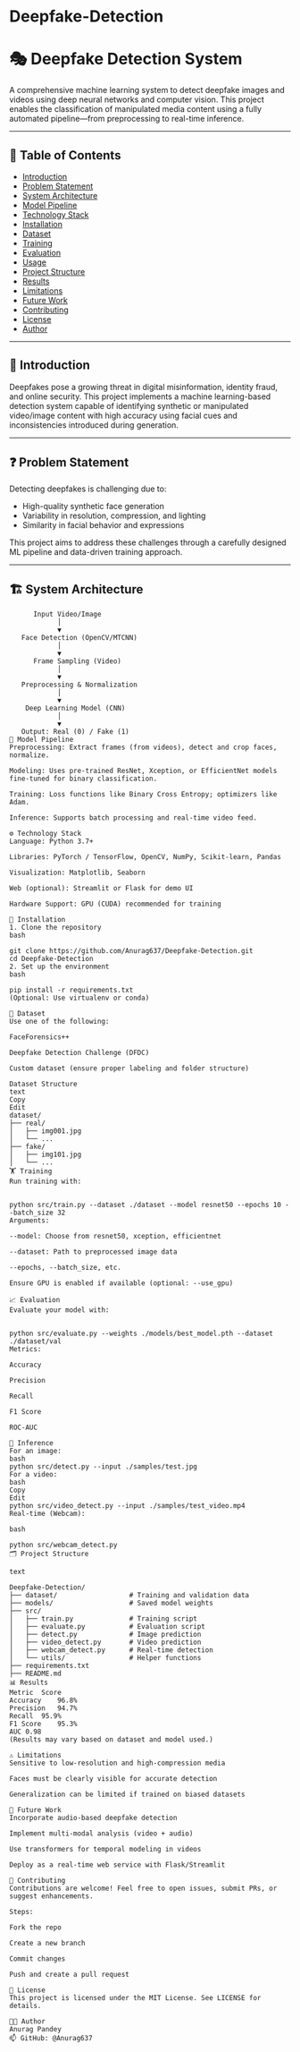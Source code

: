 # Deepfake-Detection
# 🎭 Deepfake Detection System

A comprehensive machine learning system to detect deepfake images and videos using deep neural networks and computer vision. This project enables the classification of manipulated media content using a fully automated pipeline—from preprocessing to real-time inference.

---

## 📌 Table of Contents

- [Introduction](#introduction)
- [Problem Statement](#problem-statement)
- [System Architecture](#system-architecture)
- [Model Pipeline](#model-pipeline)
- [Technology Stack](#technology-stack)
- [Installation](#installation)
- [Dataset](#dataset)
- [Training](#training)
- [Evaluation](#evaluation)
- [Usage](#usage)
- [Project Structure](#project-structure)
- [Results](#results)
- [Limitations](#limitations)
- [Future Work](#future-work)
- [Contributing](#contributing)
- [License](#license)
- [Author](#author)

---

## 🧠 Introduction

Deepfakes pose a growing threat in digital misinformation, identity fraud, and online security. This project implements a machine learning-based detection system capable of identifying synthetic or manipulated video/image content with high accuracy using facial cues and inconsistencies introduced during generation.

---

## ❓ Problem Statement

Detecting deepfakes is challenging due to:
- High-quality synthetic face generation
- Variability in resolution, compression, and lighting
- Similarity in facial behavior and expressions

This project aims to address these challenges through a carefully designed ML pipeline and data-driven training approach.

---

## 🏗️ System Architecture

```text
      Input Video/Image
            │
            ▼
   Face Detection (OpenCV/MTCNN)
            │
            ▼
      Frame Sampling (Video)
            │
            ▼
   Preprocessing & Normalization
            │
            ▼
    Deep Learning Model (CNN)
            │
            ▼
   Output: Real (0) / Fake (1)
🔬 Model Pipeline
Preprocessing: Extract frames (from videos), detect and crop faces, normalize.

Modeling: Uses pre-trained ResNet, Xception, or EfficientNet models fine-tuned for binary classification.

Training: Loss functions like Binary Cross Entropy; optimizers like Adam.

Inference: Supports batch processing and real-time video feed.

⚙️ Technology Stack
Language: Python 3.7+

Libraries: PyTorch / TensorFlow, OpenCV, NumPy, Scikit-learn, Pandas

Visualization: Matplotlib, Seaborn

Web (optional): Streamlit or Flask for demo UI

Hardware Support: GPU (CUDA) recommended for training

🧪 Installation
1. Clone the repository
bash

git clone https://github.com/Anurag637/Deepfake-Detection.git
cd Deepfake-Detection
2. Set up the environment
bash

pip install -r requirements.txt
(Optional: Use virtualenv or conda)

📁 Dataset
Use one of the following:

FaceForensics++

Deepfake Detection Challenge (DFDC)

Custom dataset (ensure proper labeling and folder structure)

Dataset Structure
text
Copy
Edit
dataset/
├── real/
│   ├── img001.jpg
│   └── ...
├── fake/
│   ├── img101.jpg
│   └── ...
🏋️ Training
Run training with:


python src/train.py --dataset ./dataset --model resnet50 --epochs 10 --batch_size 32
Arguments:

--model: Choose from resnet50, xception, efficientnet

--dataset: Path to preprocessed image data

--epochs, --batch_size, etc.

Ensure GPU is enabled if available (optional: --use_gpu)

📈 Evaluation
Evaluate your model with:


python src/evaluate.py --weights ./models/best_model.pth --dataset ./dataset/val
Metrics:

Accuracy

Precision

Recall

F1 Score

ROC-AUC

🧠 Inference
For an image:
bash
python src/detect.py --input ./samples/test.jpg
For a video:
bash
Copy
Edit
python src/video_detect.py --input ./samples/test_video.mp4
Real-time (Webcam):

bash

python src/webcam_detect.py
🗂️ Project Structure

text

Deepfake-Detection/
├── dataset/                  # Training and validation data
├── models/                   # Saved model weights
├── src/
│   ├── train.py              # Training script
│   ├── evaluate.py           # Evaluation script
│   ├── detect.py             # Image prediction
│   ├── video_detect.py       # Video prediction
│   ├── webcam_detect.py      # Real-time detection
│   └── utils/                # Helper functions
├── requirements.txt
├── README.md
📊 Results
Metric	Score
Accuracy	96.8%
Precision	94.7%
Recall	95.9%
F1 Score	95.3%
AUC	0.98
(Results may vary based on dataset and model used.)

⚠️ Limitations
Sensitive to low-resolution and high-compression media

Faces must be clearly visible for accurate detection

Generalization can be limited if trained on biased datasets

🌱 Future Work
Incorporate audio-based deepfake detection

Implement multi-modal analysis (video + audio)

Use transformers for temporal modeling in videos

Deploy as a real-time web service with Flask/Streamlit

🤝 Contributing
Contributions are welcome! Feel free to open issues, submit PRs, or suggest enhancements.

Steps:

Fork the repo

Create a new branch

Commit changes

Push and create a pull request

📝 License
This project is licensed under the MIT License. See LICENSE for details.

👨‍💻 Author
Anurag Pandey
📫 GitHub: @Anurag637



